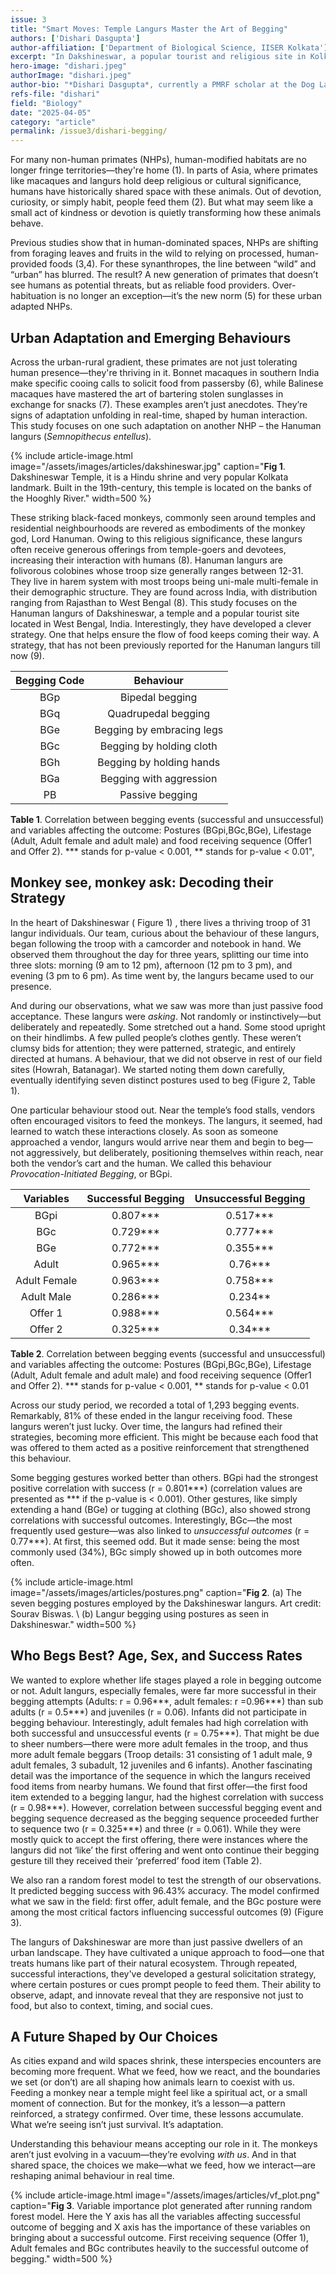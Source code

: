 ```yaml
---
issue: 3
title: "Smart Moves: Temple Langurs Master the Art of Begging"
authors: ['Dishari Dasgupta']
author-affiliation: ['Department of Biological Science, IISER Kolkata']
excerpt: "In Dakshineswar, a popular tourist and religious site in Kolkata, primates like the Hanuman langurs are adapting in surprising ways. Once wild foragers, these temple-dwelling monkeys have learned to strategically beg from humans—using deliberate gestures to get food. A three-year study reveals their sophisticated tactics, with 81% success rate, showing how human interaction is reshaping primate behaviour in real time."
hero-image: "dishari.jpeg"
authorImage: "dishari.jpeg"
author-bio: "*Dishari Dasgupta*, currently a PMRF scholar at the Dog Lab, works under the joint supervision of Prof. Anindita Bhadra and Dr. Manabi Paul. Her research focuses on the urban adaptation of free-ranging langurs and their interaction dynamics with free-ranging dogs and humans. Since her studies are conducted in the natural habitats of langurs, she frequently travels between her six field sites across southern West Bengal. Beyond her academic work, she is passionate about making healthy snacks and recently launched her passion project, Alt Snacks."
refs-file: "dishari"
field: "Biology"
date: "2025-04-05"
category: "article"
permalink: /issue3/dishari-begging/
---
```


For many non-human primates (NHPs), human-modified habitats are no longer fringe territories—they're home (1). In parts of Asia, where primates like macaques and langurs hold deep religious or cultural significance, humans have historically shared space with these animals. Out of devotion, curiosity, or simply habit, people feed them (2). But what may seem like a small act of kindness or devotion is quietly transforming how these animals behave.

Previous studies show that in human-dominated spaces, NHPs are shifting from foraging leaves and fruits in the wild to relying on processed, human-provided foods (3,4). For these synanthropes, the line between “wild” and “urban” has blurred. The result? A new generation of primates that doesn’t see humans as potential threats, but as reliable food providers. Over-habituation is no longer an exception—it’s the new norm (5) for these urban adapted NHPs.

## Urban Adaptation and Emerging Behaviours
Across the urban-rural gradient, these primates are not just tolerating human presence—they're thriving in it. Bonnet macaques in southern India make specific cooing calls to solicit food from passersby (6), while Balinese macaques have mastered the art of bartering stolen sunglasses in exchange for snacks (7). These examples aren’t just anecdotes. They’re signs of adaptation unfolding in real-time, shaped by human interaction. This study focuses on one such adaptation on another NHP – the Hanuman langurs (_Semnopithecus entellus_).

{% include article-image.html image="/assets/images/articles/dakshineswar.jpg" caption="**Fig 1**. Dakshineswar Temple, it is a Hindu shrine and very popular Kolkata landmark. Built in the 19th-century, this temple is located on the banks of the Hooghly River." width=500 %}


These striking black-faced monkeys, commonly seen around temples and residential neighbourhoods are revered as embodiments of the monkey god, Lord Hanuman. Owing to this religious significance, these langurs often receive generous offerings from temple-goers and devotees, increasing their interaction with humans (8). Hanuman langurs are folivorous colobines whose troop size generally ranges between 12-31. They live in harem system with most troops being uni-male multi-female in their demographic structure. They are found across India, with distribution ranging from Rajasthan to West Bengal (8). This study focuses on the Hanuman langurs of Dakshineswar, a temple and a popular tourist site located in West Bengal, India. Interestingly, they have developed a clever strategy. One that helps ensure the flow of food keeps coming their way. A strategy, that has not been previously reported for the Hanuman langurs till now (9).

| Begging Code | Behaviour |
| :------: | :------: |
| BGp          | Bipedal begging |
| BGq          | Quadrupedal begging |
| BGe          | Begging by embracing legs |
| BGc          | Begging by holding cloth |
| BGh          | Begging by holding hands |
| BGa          | Begging with aggression |
| PB           | Passive begging |

**Table 1**. Correlation between begging events (successful and unsuccessful) and variables affecting the outcome: Postures (BGpi,BGc,BGe), Lifestage (Adult, Adult female and adult male) and food receiving sequence (Offer1 and Offer 2).  \*\*\* stands for p-value < 0.001, \*\* stands for p-value < 0.01",

## Monkey see, monkey ask: Decoding their Strategy
In the heart of Dakshineswar ( Figure 1) , there lives a thriving troop of 31 langur individuals. Our team, curious about the behaviour of these langurs, began following the troop with a camcorder and notebook in hand. We observed them throughout the day for three years, splitting our time into three slots: morning (9 am to 12 pm), afternoon (12 pm to 3 pm), and evening (3 pm to 6 pm). As time went by, the langurs became used to our presence.

And during our observations, what we saw was more than just passive food acceptance. These langurs were _asking_. Not randomly or instinctively—but deliberately and repeatedly. Some stretched out a hand. Some stood upright on their hindlimbs. A few pulled people’s clothes gently. These weren’t clumsy bids for attention; they were patterned, strategic, and entirely directed at humans. A behaviour, that we did not observe in rest of our field sites (Howrah, Batanagar). We started noting them down carefully, eventually identifying seven distinct postures used to beg (Figure 2, Table 1).

One particular behaviour stood out. Near the temple’s food stalls, vendors often encouraged visitors to feed the monkeys. The langurs, it seemed, had learned to watch these interactions closely. As soon as someone approached a vendor, langurs would arrive near them and begin to beg—not aggressively, but deliberately, positioning themselves within reach, near both the vendor’s cart and the human. We called this behaviour _Provocation-Initiated Begging_, or BGpi.

| Variables | Successful Begging | Unsuccessful Begging |
| :------: | :------: | :------: |
| BGpi | 0.807\*\*\* | 0.517\*\*\*|
| BGc | 0.729\*\*\* | 0.777\*\*\*|
| BGe | 0.772\*\*\* | 0.355\*\*\*|
| Adult | 0.965\*\*\* | 0.76\*\*\*|
| Adult Female | 0.963\*\*\* | 0.758\*\*\*|
| Adult Male | 0.286\*\*\* | 0.234\*\*|
| Offer 1 | 0.988\*\*\* | 0.564\*\*\*|
| Offer 2 | 0.325\*\*\* | 0.34\*\*\*|

  **Table 2**. Correlation between begging events (successful and unsuccessful) and variables affecting the outcome: Postures (BGpi,BGc,BGe), Lifestage (Adult, Adult female and adult male) and food receiving sequence (Offer1 and Offer 2).  \*\*\* stands for p-value < 0.001, \*\* stands for p-value < 0.01

Across our study period, we recorded a total of 1,293 begging events. Remarkably, 81% of these ended in the langur receiving food. These langurs weren’t just lucky. Over time, the langurs had refined their strategies, becoming more efficient. This might be because each food that was offered to them acted as a positive reinforcement that strengthened this behaviour.

Some begging gestures worked better than others. BGpi had the strongest positive correlation with success (r = 0.801\*\*\*) (correlation values are presented as \*\*\* if the p-value is < 0.001). Other gestures, like simply extending a hand (BGe) or tugging at clothing (BGc), also showed strong correlations with successful outcomes. Interestingly, BGc—the most frequently used gesture—was also linked to _unsuccessful outcomes_ (r = 0.77\*\*\*). At first, this seemed odd. But it made sense: being the most commonly used (34%), BGc simply showed up in both outcomes more often.

{% include article-image.html image="/assets/images/articles/postures.png" caption="**Fig 2**. (a) The seven begging postures employed by the Dakshineswar langurs. Art credit: Sourav Biswas. \ (b) Langur begging using postures as seen in Dakshineswar." width=500 %}


## Who Begs Best? Age, Sex, and Success Rates
We wanted to explore whether life stages played a role in begging outcome or not. Adult langurs, especially females, were far more successful in their begging attempts (Adults: r = 0.96\*\*\*, adult females: r =0.96\*\*\*) than sub adults (r = 0.5\*\*\*) and juveniles (r = 0.06). Infants did not participate in begging behaviour. Interestingly, adult females had high correlation with both successful and unsuccessful events (r = 0.75\*\*\*). That might be due to sheer numbers—there were more adult females in the troop, and thus more adult female beggars (Troop details: 31 consisting of 1 adult male, 9 adult females, 3 subadult, 12 juveniles and 6 infants). Another fascinating detail was the importance of the sequence in which the langurs received food items from nearby humans. We found that first offer—the first food item extended to a begging langur, had the highest correlation with success (r = 0.98\*\*\*). However, correlation between successful begging event and begging sequence decreased as the begging sequence proceeded further to sequence two (r = 0.325\*\*\*) and three (r = 0.061). While they were mostly quick to accept the first offering, there were instances where the langurs did not ‘like’ the first offering and went onto continue their begging gesture till they received their ‘preferred’ food item (Table 2).

We also ran a random forest model to test the strength of our observations. It predicted begging success with 96.43% accuracy. The model confirmed what we saw in the field: first offer, adult female, and the BGc posture were among the most critical factors influencing successful outcomes (9) (Figure 3).

The langurs of Dakshineswar are more than just passive dwellers of an urban landscape. They have cultivated a unique approach to food—one that treats humans like part of their natural ecosystem. Through repeated, successful interactions, they've developed a gestural solicitation strategy, where certain postures or cues prompt people to feed them. Their ability to observe, adapt, and innovate reveal that they are responsive not just to food, but also to context, timing, and social cues.

## A Future Shaped by Our Choices
As cities expand and wild spaces shrink, these interspecies encounters are becoming more frequent. What we feed, how we react, and the boundaries we set (or don’t) are all shaping how animals learn to coexist with us. Feeding a monkey near a temple might feel like a spiritual act, or a small moment of connection. But for the monkey, it’s a lesson—a pattern reinforced, a strategy confirmed. Over time, these lessons accumulate. What we’re seeing isn’t just survival. It’s adaptation.

Understanding this behaviour means accepting our role in it. The monkeys aren’t just evolving in a vacuum—they’re evolving _with us_. And in that shared space, the choices we make—what we feed, how we interact—are reshaping animal behaviour in real time.

{% include article-image.html image="/assets/images/articles/vf_plot.png" caption="**Fig 3**. Variable importance plot generated after running random forest model. Here the Y axis has all the variables affecting successful outcome of begging and X axis has the importance of these variables on bringing about a successful outcome. First receiving sequence (Offer 1), Adult females and BGc contributes heavily to the successful outcome of begging." width=500 %}

